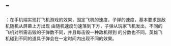 # -
：在手机端实现打飞机游戏的效果，固定飞机的速度，子弹的速度，基本要求是敌机随机从屏幕上方出现 由随机速度匀速落到下方，子弹从玩家飞机发出，不同的飞机对所需击毁的子弹数不同，并且每击毁一种敌机得到 的分数也不同，英雄飞机碰到不同的道具子弹会在一定时间内出现不同的效果。
